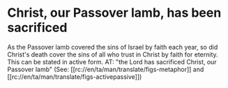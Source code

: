 # Christ, our Passover lamb, has been sacrificed

As the Passover lamb covered the sins of Israel by faith each year, so did Christ's death cover the sins of all who trust in Christ by faith for eternity. This can be stated in active form. AT: "the Lord has sacrificed Christ, our Passover lamb" (See: [[rc://en/ta/man/translate/figs-metaphor]] and [[rc://en/ta/man/translate/figs-activepassive]])

